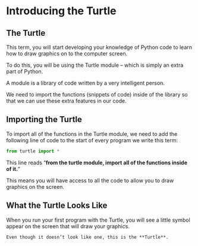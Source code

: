 # Introducing the Turtle

## The Turtle

This term, you will start developing your knowledge of Python code to learn how to draw graphics on to the computer screen. 

To do this, you will be using the Turtle module – which is simply an extra part of Python. 

A module is a library of code written by a very intelligent person. 

We need to import the functions (snippets of code) inside of the library so that we can use these extra features in our code. 

## Importing the Turtle

To import all of the functions in the Turtle module, we need to add the following line of code to the start of every program we write this term:

``` python
from turtle import *
```

This line reads “**from the turtle module, import all of the functions inside of it.**” 

This means you will have access to all the code to allow you to draw graphics on the screen.

## What the Turtle Looks Like

When you run your first program with the Turtle, you will see a little symbol appear on the screen that will draw your graphics. 

`Even though it doesn’t look like one, this is the **Turtle**.`

